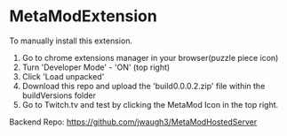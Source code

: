 # MetaModExtension
To manually install this extension. 
1. Go to chrome extensions manager in your browser(puzzle piece icon)
2. Turn 'Developer Mode' - 'ON' (top right)
3. Click 'Load unpacked'
4. Download this repo and upload the 'build0.0.0.2.zip' file within the buildVersions folder
5. Go to Twitch.tv and test by clicking the MetaMod Icon in the top right.


Backend Repo: https://github.com/jwaugh3/MetaModHostedServer
